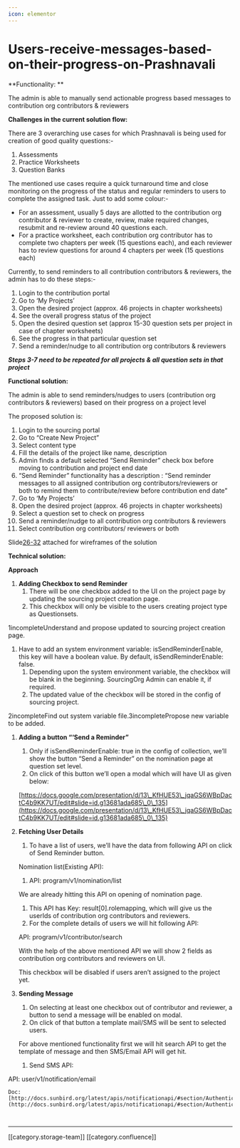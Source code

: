 ```yaml
---
icon: elementor
---
```


# Users-receive-messages-based-on-their-progress-on-Prashnavali

\*\*Functionality: \*\*

The admin is able to manually send actionable progress based messages to contribution org contributors & reviewers

**Challenges in the current solution flow:**

There are 3 overarching use cases for which Prashnavali is being used for creation of good quality questions:-

1. Assessments
2. Practice Worksheets
3. Question Banks

The mentioned use cases require a quick turnaround time and close monitoring on the progress of the status and regular reminders to users to complete the assigned task. Just to add some colour:-

* For an assessment, usually 5 days are allotted to the contribution org contributor & reviewer to create, review, make required changes, resubmit and re-review around 40 questions each. &#x20;
* For a practice worksheet, each contribution org contributor has to complete two chapters per week (15 questions each), and each reviewer has to review questions for around 4 chapters per week (15 questions each)

Currently, to send reminders to all contribution contributors & reviewers, the admin has to do these steps:-

1. Login to the contribution portal
2. Go to ‘My Projects’
3. Open the desired project (approx. 46 projects in chapter worksheets)
4. See the overall progress status of the project
5. Open the desired question set (approx 15-30 question sets per project in case of chapter worksheets)
6. See the progress in that particular question set
7. Send a reminder/nudge to all contribution org contributors & reviewers

_**Steps 3-7 need to be repeated for all projects & all question sets in that project**_

**Functional solution:**

The admin is able to send reminders/nudges to users (contribution org contributors & reviewers) based on their progress on a project level

The proposed solution is:

1. Login to the sourcing portal
2. Go to “Create New Project”
3. Select content type
4. Fill the details of the project like name, description
5. Admin finds a default selected “Send Reminder” check box before moving to contribution and project end date
6. “Send Reminder” functionality has a description : “Send reminder messages to all assigned contribution org contributors/reviewers or both to remind them to contribute/review before contribution end date”
7. Go to ‘My Projects’
8. Open the desired project (approx. 46 projects in chapter worksheets)
9. Select a question set to check on progress
10. Send a reminder/nudge to all contribution org contributors & reviewers
11. Select contribution org contributors/ reviewers or both

Slide[26-32](https://docs.google.com/presentation/d/13\_KfHUE53\_jqaGS6WBpDactC4b9KK7UT/edit#slide=id.g1591b24080d\_0\_84) attached for wireframes of the solution

**Technical solution:**

**Approach**

1. **Adding Checkbox to send Reminder**
   1. There will be one checkbox added to the UI on the project page by updating the sourcing project creation page.
   2. This checkbox will only be visible to the users creating project type as Questionsets.

1incompleteUnderstand and propose updated to sourcing project creation page.

1. Have to add an system environment variable: isSendReminderEnable, this key will have a boolean value. By default, isSendReminderEnable: false.
   1. Depending upon the system environment variable, the checkbox will be blank in the beginning. SourcingOrg Admin can enable it, if required.
   2. The updated value of the checkbox will be stored in the config of sourcing project.

2incompleteFind out system variable file.3incompletePropose new variable to be added.

1.  **Adding a button “‘Send a Reminder”**

    1. Only if isSendReminderEnable: true in the config of collection, we’ll show the button “Send a Reminder” on the nomination page at question set level.
    2. On click of this button we’ll open a modal which will have UI as given below:

    [https://docs.google.com/presentation/d/13\_KfHUE53\_jqaGS6WBpDactC4b9KK7UT/edit#slide=id.g13681ada685\_0\_135](https://docs.google.com/presentation/d/13\_KfHUE53\_jqaGS6WBpDactC4b9KK7UT/edit#slide=id.g13681ada685\_0\_135)
2.  **Fetching User Details**

    1. To have a list of users, we’ll have the data from following API on click of Send Reminder button.

    Nomination list(Existing API):

    1. API: program/v1/nomination/list

    We are already hitting this API on opening of nomination page.

    1. This API has Key: result\[0].rolemapping, which will give us the userIds of contribution org contributors and reviewers.
    2. For the complete details of users we will hit following API:

    API: program/v1/contributor/search

    With the help of the above mentioned API we will show 2 fields as contribution org contributors and reviewers on UI.

    This checkbox will be disabled if users aren’t assigned to the project yet.
3.  **Sending Message**

    1. On selecting at least one checkbox out of contributor and reviewer, a button to send a message will be enabled on modal.
    2. On click of that button a template mail/SMS will be sent to selected users.

    For above mentioned functionality first we will hit search API to get the template of message and then SMS/Email API will get hit.

    1. Send SMS API:

API: user/v1/notification/email

```
Doc: [http://docs.sunbird.org/latest/apis/notificationapi/#section/Authentication](http://docs.sunbird.org/latest/apis/notificationapi/#section/Authentication)



```

***

\[\[category.storage-team]] \[\[category.confluence]]
